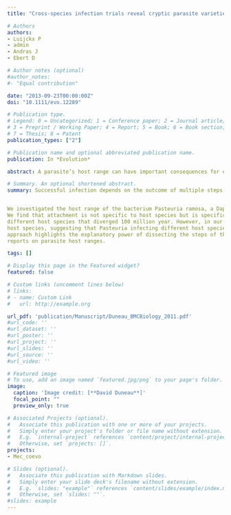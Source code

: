 ```yaml
---
title: "Cross‐species infection trials reveal cryptic parasite varieties and a putative polymorphism shared among host species"

# Authors
authors: 
- Luijckx P
- admin
- Andras J
- Ebert D 

# Author notes (optional)
#author_notes:
#- "Equal contribution"

date: "2013-09-23T00:00:00Z"
doi: "10.1111/evo.12289"

# Publication type.
# Legend: 0 = Uncategorized; 1 = Conference paper; 2 = Journal article;
# 3 = Preprint / Working Paper; 4 = Report; 5 = Book; 6 = Book section;
# 7 = Thesis; 8 = Patent
publication_types: ["2"]

# Publication name and optional abbreviated publication name.
publication: In *Evolution*

abstract: A parasite’s host range can have important consequences for ecological and evolutionary processes but can be difficult to infer. Successful infection depends on the outcome of multiple steps and only some steps of the infection process may be critical in determining a parasites host range. To test this hypothesis, we investigated the host range of the bacterium Pasteuria ramosa, a Daphnia parasite, and determined the parasites success in different stages of the infection process. Multiple genotypes of Daphnia pulex, Daphnia longispina and Daphnia magna were tested with four Pasteuria genotypes using infection trials and an assay that determines the ability of the parasite to attach to the hosts esophagus. We find that attachment is not specific to host species but is specific to host genotype. This may suggest that alleles on the locus controlling attachment are shared among different host species that diverged 100 million year. However, in our trials, Pasteuria was never able to reproduce in nonnative host species, suggesting that Pasteuria infecting different host species are different varieties, each with a narrow host range. Our approach highlights the explanatory power of dissecting the steps of the infection process and resolves potentially conflicting reports on parasite host ranges. 

# Summary. An optional shortened abstract.
summary: Successful infection depends on the outcome of multiple steps and only some steps of the infection process may be critical in determining a parasites host range. We found


We investigated the host range of the bacterium Pasteuria ramosa, a Daphnia parasite, and determined the parasites success in different stages of the infection process. Multiple genotypes of
We find that attachment is not specific to host species but is specific to host genotype. This may suggest that alleles on the locus controlling attachment are shared among
different host species that diverged 100 million year. However, in our trials, Pasteuria was never able to reproduce in nonnative
host species, suggesting that Pasteuria infecting different host species are different varieties, each with a narrow host range. Our
approach highlights the explanatory power of dissecting the steps of the infection process and resolves potentially conflicting
reports on parasite host ranges.

tags: []

# Display this page in the Featured widget?
featured: false

# Custom links (uncomment lines below)
# links:
# - name: Custom Link
#   url: http://example.org

url_pdf: 'publication/Manuscript/Duneau_BMCBiology_2011.pdf'
#url_code: ''
#url_dataset: ''
#url_poster: ''
#url_project: ''
#url_slides: ''
#url_source: ''
#url_video: ''

# Featured image
# To use, add an image named `featured.jpg/png` to your page's folder. 
image:
  caption: 'Image credit: [**David Duneau**]'
  focal_point: ""
  preview_only: true

# Associated Projects (optional).
#   Associate this publication with one or more of your projects.
#   Simply enter your project's folder or file name without extension.
#   E.g. `internal-project` references `content/project/internal-project/index.md`.
#   Otherwise, set `projects: []`.
projects:
- Mec_coevo

# Slides (optional).
#   Associate this publication with Markdown slides.
#   Simply enter your slide deck's filename without extension.
#   E.g. `slides: "example"` references `content/slides/example/index.md`.
#   Otherwise, set `slides: ""`.
#slides: example
---
```

